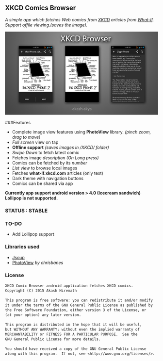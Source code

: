 ##  XKCD Comics Browser
_A simple app which fetches Web comics from [XKCD] articles from [What-If].  Support offile viewing.(saves the image)._

![alt text](https://github.com/akash-akya/XKCD-WebComics-APP/blob/master/XKCDbanner.jpg "XKCD")

###Features
* Complete image view features using **PhotoView** library. *(pinch zoom, drag to move)*
* _Full screen_ view on tap
* __Offline support__ _(saves images in /XKCD/ folder)_
* _Swipe Down_ to fetch latest comic
* Fetches image _description_ _(On Long press)_
* Comics can be fetched by its _number_
* _List view_ to browse local images
* Fetches __what-if.xkcd.com__ articles (only text)
* Dark theme with navigation buttons
* Comics can be shared via app

**Currently app support android version > 4.0 (Icecream sandwich) Lollipop is not supported.**

### STATUS : STABLE

### TO-DO
- Add Lollipop support

### Libraries used
- [Jsoup]
- [PhotoView] _by chrisbanes_

### License

    XKCD Comic Browser android application fetches XKCD comics.
    Copyright (C) 2015 Akash Hiremath 

    This program is free software: you can redistribute it and/or modify
    it under the terms of the GNU General Public License as published by
    the Free Software Foundation, either version 3 of the License, or
    (at your option) any later version.

    This program is distributed in the hope that it will be useful,
    but WITHOUT ANY WARRANTY; without even the implied warranty of
    MERCHANTABILITY or FITNESS FOR A PARTICULAR PURPOSE.  See the
    GNU General Public License for more details.

    You should have received a copy of the GNU General Public License
    along with this program.  If not, see <http://www.gnu.org/licenses/>.

[Jsoup]:http://jsoup.org/
[XKCD]:http://xkcd.com
[What-If]:http://what-if.xkcd.com
[PhotoView]:https://github.com/chrisbanes/PhotoView

